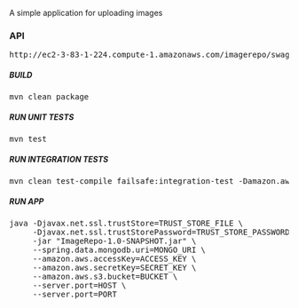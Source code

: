 A simple application for uploading images

### API

<pre>
http://ec2-3-83-1-224.compute-1.amazonaws.com/imagerepo/swagger-ui.html
</pre>

##### BUILD

<pre>
mvn clean package
</pre>

##### RUN UNIT TESTS

<pre>
mvn test
</pre>

##### RUN INTEGRATION TESTS

<pre>
mvn clean test-compile failsafe:integration-test -Damazon.aws.accessKey=ACCESS_KEY -Damazon.aws.secretKey=ACCESS_KEY
</pre>

##### RUN APP

<pre>
java -Djavax.net.ssl.trustStore=TRUST_STORE_FILE \
     -Djavax.net.ssl.trustStorePassword=TRUST_STORE_PASSWORD \
     -jar "ImageRepo-1.0-SNAPSHOT.jar" \
     --spring.data.mongodb.uri=MONGO_URI \
     --amazon.aws.accessKey=ACCESS_KEY \
     --amazon.aws.secretKey=SECRET_KEY \
     --amazon.aws.s3.bucket=BUCKET \
     --server.port=HOST \
     --server.port=PORT
</pre>